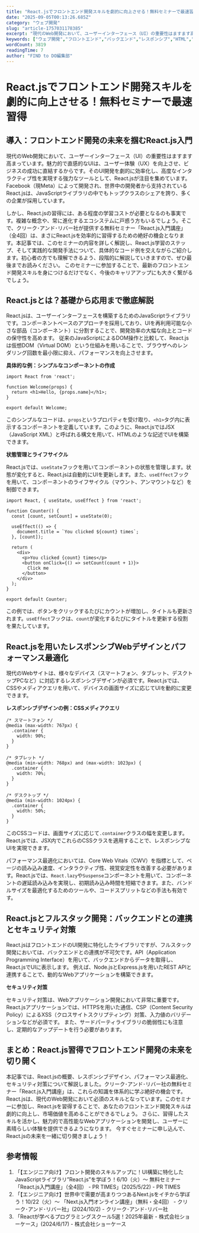 ```yaml
---
title: "React.jsでフロントエンド開発スキルを劇的に向上させる！無料セミナーで最速習得"
date: "2025-09-05T00:13:26.685Z"
category: "ウェブ開発"
slug: "article-1757031178385"
excerpt: "現代のWeb開発において、ユーザーインターフェース（UI）の重要性はますます高まっています。魅力的で直感的なUIは、ユーザー体験（UX）を向上させ、ビジネスの成功に直結するからです。そのUI開発を劇的に効率化し、高度なインタラクティブ性を実現する強力なツールとして、React.jsが注目を集めていま..."
keywords: ["ウェブ開発","フロントエンド","バックエンド","レスポンシブ","HTML","CSS","JavaScript","React.jsでフロントエンド開発スキルを劇的に向上させる！無料セミナーで最速習得"]
wordCount: 3819
readingTime: 7
author: "FIND to DO編集部"
---
```


# React.jsでフロントエンド開発スキルを劇的に向上させる！無料セミナーで最速習得

## 導入：フロントエンド開発の未来を掴むReact.js入門

現代のWeb開発において、ユーザーインターフェース（UI）の重要性はますます高まっています。魅力的で直感的なUIは、ユーザー体験（UX）を向上させ、ビジネスの成功に直結するからです。そのUI開発を劇的に効率化し、高度なインタラクティブ性を実現する強力なツールとして、React.jsが注目を集めています。Facebook（現Meta）によって開発され、世界中の開発者から支持されているReact.jsは、JavaScriptライブラリの中でもトップクラスのシェアを誇り、多くの企業が採用しています。

しかし、React.jsの習得には、ある程度の学習コストが必要となるのも事実です。複雑な概念や、常に進化するエコシステムに戸惑う方もいるでしょう。そこで、クリーク･アンド･リバー社が提供する無料セミナー「React.js入門講座」（全4回）は、まさにReact.jsを効率的に習得するための絶好の機会となります。本記事では、このセミナーの内容を詳しく解説し、React.js学習のステップ、そして実践的な開発手法について、具体的なコード例を交えながらご紹介します。初心者の方でも理解できるよう、段階的に解説していきますので、ぜひ最後までお読みください。  このセミナーに参加することで、最新のフロントエンド開発スキルを身につけるだけでなく、今後のキャリアアップにも大きく繋がるでしょう。


## React.jsとは？基礎から応用まで徹底解説

React.jsは、ユーザーインターフェースを構築するためのJavaScriptライブラリです。コンポーネントベースのアプローチを採用しており、UIを再利用可能な小さな部品（コンポーネント）に分割することで、開発効率の大幅な向上とコードの保守性を高めます。  従来のJavaScriptによるDOM操作と比較して、React.jsは仮想DOM（Virtual DOM）という仕組みを用いることで、ブラウザへのレンダリング回数を最小限に抑え、パフォーマンスを向上させます。

**具体的な例：シンプルなコンポーネントの作成**

```
import React from 'react';

function Welcome(props) {
  return <h1>Hello, {props.name}</h1>;
}

export default Welcome;
```

このシンプルなコードは、`props`というプロパティを受け取り、`<h1>`タグ内に表示するコンポーネントを定義しています。このように、React.jsではJSX（JavaScript XML）と呼ばれる構文を用いて、HTMLのような記述でUIを構築できます。

**状態管理とライフサイクル**

React.jsでは、`useState`フックを用いてコンポーネントの状態を管理します。状態が変化すると、React.jsは自動的にUIを更新します。また、`useEffect`フックを用いて、コンポーネントのライフサイクル（マウント、アンマウントなど）を制御できます。

```
import React, { useState, useEffect } from 'react';

function Counter() {
  const [count, setCount] = useState(0);

  useEffect(() => {
    document.title = `You clicked ${count} times`;
  }, [count]);

  return (
    <div>
      <p>You clicked {count} times</p>
      <button onClick={() => setCount(count + 1)}>
        Click me
      </button>
    </div>
  );
}

export default Counter;
```

この例では、ボタンをクリックするたびにカウントが増加し、タイトルも更新されます。`useEffect`フックは、`count`が変化するたびにタイトルを更新する役割を果たしています。


## React.jsを用いたレスポンシブWebデザインとパフォーマンス最適化

現代のWebサイトは、様々なデバイス（スマートフォン、タブレット、デスクトップPCなど）に対応するレスポンシブデザインが必須です。React.jsでは、CSSやメディアクエリを用いて、デバイスの画面サイズに応じてUIを動的に変更できます。

**レスポンシブデザインの例：CSSメディアクエリ**

```
/* スマートフォン */
@media (max-width: 767px) {
  .container {
    width: 90%;
  }
}

/* タブレット */
@media (min-width: 768px) and (max-width: 1023px) {
  .container {
    width: 70%;
  }
}

/* デスクトップ */
@media (min-width: 1024px) {
  .container {
    width: 50%;
  }
}
```

このCSSコードは、画面サイズに応じて`.container`クラスの幅を変更します。React.jsでは、JSX内でこれらのCSSクラスを適用することで、レスポンシブなUIを実現できます。

パフォーマンス最適化においては、Core Web Vitals（CWV）を指標として、ページの読み込み速度、インタラクティブ性、視覚安定性を改善する必要があります。React.jsでは、`React.lazy`や`Suspense`コンポーネントを用いて、コンポーネントの遅延読み込みを実現し、初期読み込み時間を短縮できます。また、バンドルサイズを最適化するためのツールや、コードスプリットなどの手法も有効です。


## React.jsとフルスタック開発：バックエンドとの連携とセキュリティ対策

React.jsはフロントエンドのUI開発に特化したライブラリですが、フルスタック開発においては、バックエンドとの連携が不可欠です。API（Application Programming Interface）を用いて、バックエンドからデータを取得し、React.jsでUIに表示します。  例えば、Node.jsとExpress.jsを用いたREST APIと連携することで、動的なWebアプリケーションを構築できます。

**セキュリティ対策**

セキュリティ対策は、Webアプリケーション開発において非常に重要です。React.jsアプリケーションでは、HTTPSを用いた通信、CSP（Content Security Policy）によるXSS（クロスサイトスクリプティング）対策、入力値のバリデーションなどが必須です。  また、サードパーティライブラリの脆弱性にも注意し、定期的なアップデートを行う必要があります。


## まとめ：React.js習得でフロントエンド開発の未来を切り開く

本記事では、React.jsの概要、レスポンシブデザイン、パフォーマンス最適化、セキュリティ対策について解説しました。クリーク･アンド･リバー社の無料セミナー「React.js入門講座」は、これらの知識を体系的に学ぶ絶好の機会です。  React.jsは、現代のWeb開発において必須のスキルとなっています。このセミナーに参加し、React.jsを習得することで、あなたのフロントエンド開発スキルは劇的に向上し、市場価値を高めることができるでしょう。  さらに、習得したスキルを活かし、魅力的で高性能なWebアプリケーションを開発し、ユーザーに素晴らしい体験を提供できるようになります。  今すぐセミナーに申し込んで、React.jsの未来を一緒に切り開きましょう！


## 参考情報

1. 「【エンジニア向け】フロント開発のスキルアップに！UI構築に特化したJavaScriptライブラリ”React.js”を学ぼう！6/10（火）～ 無料セミナー「React.js入門講座」（全4回） - PR TIMES」(2025/5/22) - PR TIMES
2. 「【エンジニア向け】世界中で需要が高まりつつあるNext.jsをイチから学ぼう！10/22（火）～ 「Next.js入門オンライン講座」（無料・全4回） - クリーク･アンド･リバー社」(2024/10/2) - クリーク･アンド･リバー社
3. 「Reactが学べるプログラミングスクール5選！2025年最新 - 株式会社ショーケース」(2024/6/17) - 株式会社ショーケース

